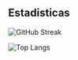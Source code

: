 ## Estadisticas

![GitHub Streak](https://streak-stats.demolab.com?user=hardnessandextreme&theme=dark&hide_border=true&locale=es)

![Top Langs](https://github-readme-stats.vercel.app/api/top-langs/?username=hardnessandextreme&theme=dark&hide_border=true&locale=es)

[https://github-profile-trophy.vercel.app/?username=hardnessandextreme&theme=dark_lover&no-frame=true]: #
